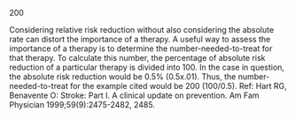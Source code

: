 200

Considering relative risk reduction without also considering the absolute rate can distort the importance of a therapy. A useful way to assess the importance of a therapy is to determine the number-needed-to-treat for that therapy. To calculate this number, the percentage of absolute risk reduction of a particular therapy is divided into 100. In the case in question, the absolute risk reduction would be 0.5% (0.5x.01). Thus, the number-needed-to-treat for the example cited would be 200 (100/0.5). Ref: Hart RG, Benavente O: Stroke: Part I. A clinical update on prevention. Am Fam Physician 1999;59(9):2475-2482, 2485.